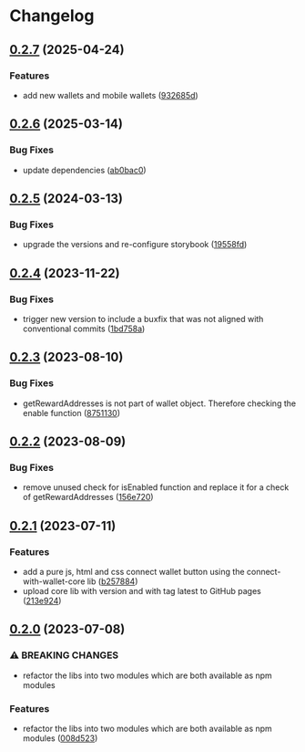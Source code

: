 # Changelog

## [0.2.7](https://github.com/cardano-foundation/cardano-connect-with-wallet/compare/cardano-connect-with-wallet-core-v0.2.6...cardano-connect-with-wallet-core-v0.2.7) (2025-04-24)


### Features

* add new wallets and mobile wallets ([932685d](https://github.com/cardano-foundation/cardano-connect-with-wallet/commit/932685deb4af6d8bf86649d57148a798fc771365))

## [0.2.6](https://github.com/cardano-foundation/cardano-connect-with-wallet/compare/cardano-connect-with-wallet-core-v0.2.5...cardano-connect-with-wallet-core-v0.2.6) (2025-03-14)


### Bug Fixes

* update dependencies ([ab0bac0](https://github.com/cardano-foundation/cardano-connect-with-wallet/commit/ab0bac0acc162540f444f262311adc77cac718e0))

## [0.2.5](https://github.com/cardano-foundation/cardano-connect-with-wallet/compare/cardano-connect-with-wallet-core-v0.2.4...cardano-connect-with-wallet-core-v0.2.5) (2024-03-13)


### Bug Fixes

* upgrade the versions and re-configure storybook ([19558fd](https://github.com/cardano-foundation/cardano-connect-with-wallet/commit/19558fd43acb53d4781419005d5aeca962c0a805))

## [0.2.4](https://github.com/cardano-foundation/cardano-connect-with-wallet/compare/cardano-connect-with-wallet-core-v0.2.3...cardano-connect-with-wallet-core-v0.2.4) (2023-11-22)


### Bug Fixes

* trigger new version to include a buxfix that was not aligned with conventional commits ([1bd758a](https://github.com/cardano-foundation/cardano-connect-with-wallet/commit/1bd758aa91e93431bde0b68372602947d6a31274))

## [0.2.3](https://github.com/cardano-foundation/cardano-connect-with-wallet/compare/cardano-connect-with-wallet-core-v0.2.2...cardano-connect-with-wallet-core-v0.2.3) (2023-08-10)


### Bug Fixes

* getRewardAddresses is not part of wallet object. Therefore checking the enable function ([8751130](https://github.com/cardano-foundation/cardano-connect-with-wallet/commit/875113097c374b7403fd3a6d31774a132cd282b5))

## [0.2.2](https://github.com/cardano-foundation/cardano-connect-with-wallet/compare/cardano-connect-with-wallet-core-v0.2.1...cardano-connect-with-wallet-core-v0.2.2) (2023-08-09)


### Bug Fixes

* remove unused check for isEnabled function and replace it for a check of getRewardAddresses ([156e720](https://github.com/cardano-foundation/cardano-connect-with-wallet/commit/156e720c06e56f9cf697a49f3c4175bf9590cbda))

## [0.2.1](https://github.com/cardano-foundation/cardano-connect-with-wallet/compare/cardano-connect-with-wallet-core-v0.2.0...cardano-connect-with-wallet-core-v0.2.1) (2023-07-11)


### Features

* add a pure js, html and css connect wallet button using the connect-with-wallet-core lib ([b257884](https://github.com/cardano-foundation/cardano-connect-with-wallet/commit/b25788439346076c7b86dafe14a93a5117da6519))
* upload core lib with version and with tag latest to GitHub pages ([213e924](https://github.com/cardano-foundation/cardano-connect-with-wallet/commit/213e9243e34b61f63f13296abd06cadefc77776b))

## [0.2.0](https://github.com/cardano-foundation/cardano-connect-with-wallet/compare/cardano-connect-with-wallet-core-v0.1.1...cardano-connect-with-wallet-core-v0.2.0) (2023-07-08)


### ⚠ BREAKING CHANGES

* refactor the libs into two modules which are both available as npm modules

### Features

* refactor the libs into two modules which are both available as npm modules ([008d523](https://github.com/cardano-foundation/cardano-connect-with-wallet/commit/008d52320f511aa85929cac31f2b5c7f21b140a2))
